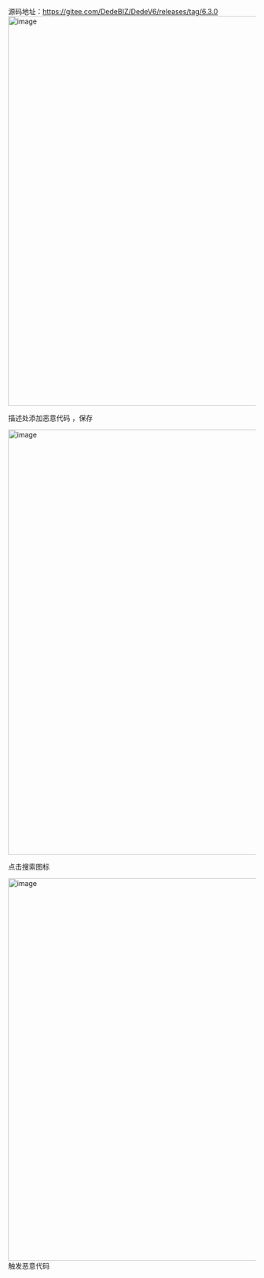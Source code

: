源码地址：https://gitee.com/DedeBIZ/DedeV6/releases/tag/6.3.0
<img width="794" alt="image" src="https://github.com/user-attachments/assets/61e56440-498d-447f-b8e5-ce187751b1f1">

描述处添加恶意代码   <script>alert(1)</script>，保存

<img width="866" alt="image" src="https://github.com/user-attachments/assets/286f6a49-c325-48b8-8ce0-c3dd983bb03e">

点击搜索图标

<img width="779" alt="image" src="https://github.com/user-attachments/assets/99150355-0da3-4e22-a218-c59c1d5a9386">
触发恶意代码

